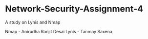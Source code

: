 # Network-Security-Assignment-4
A study on Lynis and Nmap

Nmap - Anirudha Ranjit Desai
Lynis - Tanmay Saxena
